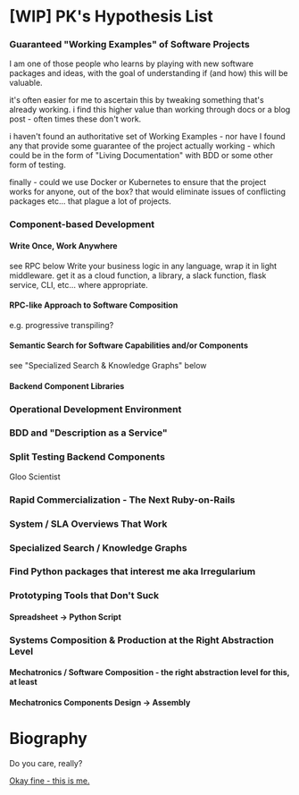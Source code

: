 # [WIP] PK's Hypothesis List

### Guaranteed "Working Examples" of Software Projects

I am one of those people who learns by playing with new software packages and ideas, with the goal of understanding if (and how) this will be valuable.

it's often easier for me to ascertain this by tweaking something that's already working. i find this higher value than working through docs or a blog post - often times these don't work.

i haven't found an authoritative set of Working Examples - nor have I found any that provide some guarantee of the project actually working - which could be in the form of "Living Documentation" with BDD or some other form of testing.

finally - could we use Docker or Kubernetes to ensure that the project works for anyone, out of the box? that would eliminate issues of conflicting packages etc... that plague a lot of projects.

### Component-based Development

#### Write Once, Work Anywhere

see RPC below
Write your business logic in any language, wrap it in light middleware.
get it as a cloud function, a library, a slack function, flask service, CLI, etc...
where appropriate.

#### RPC-like Approach to Software Composition

e.g. progressive transpiling?

#### Semantic Search for Software Capabilities and/or Components

see "Specialized Search & Knowledge Graphs" below

#### Backend Component Libraries

### Operational Development Environment

### BDD and "Description as a Service"

### Split Testing Backend Components

Gloo
Scientist

### Rapid Commercialization - The Next Ruby-on-Rails

### System / SLA Overviews That Work

### Specialized Search / Knowledge Graphs

### Find Python packages that interest me aka Irregularium

### Prototyping Tools that Don't Suck

#### Spreadsheet -> Python Script

### Systems Composition & Production at the Right Abstraction Level

#### Mechatronics / Software Composition - the right abstraction level for this, at least

#### Mechatronics Components Design -> Assembly

# Biography

Do you care, really?

[Okay fine - this is me.](https://www.paulkarayan.com)

